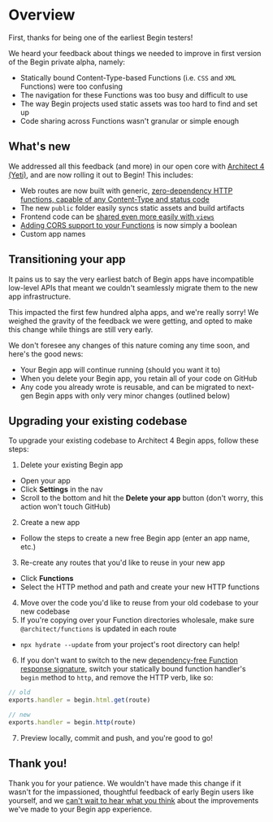 # Overview

First, thanks for being one of the earliest Begin testers!

We heard your feedback about things we needed to improve in first version of the Begin private alpha, namely:

- Statically bound Content-Type-based Functions (i.e. `CSS` and `XML` Functions) were too confusing
- The navigation for these Functions was too busy and difficult to use
- The way Begin projects used static assets was too hard to find and set up
- Code sharing across Functions wasn't granular or simple enough


## What's new

We addressed all this feedback (and more) in our open core with [Architect 4 (Yeti)](https://blog.begin.com/introducing-architect-4-0-faster-lighter-simpler-serverless-59f6dc156bf2), and are now rolling it out to Begin! This includes:

- Web routes are now built with generic, [zero-dependency HTTP functions, capable of any Content-Type and status code](/en/functions/http/)
- The new `public` folder easily syncs static assets and build artifacts
- Frontend code can be [shared even more easily with `views`](https://blog.begin.com/architect-4-1-serverless-meet-frontend-workflows-3b3dd457de9)
- [Adding CORS support to your Functions](https://blog.begin.com/enable-cors-on-your-serverless-application-with-a-single-boolean-e784fc061b22) is now simply a boolean
- Custom app names


## Transitioning your app

It pains us to say the very earliest batch of Begin apps have incompatible low-level APIs that meant we couldn't seamlessly migrate them to the new app infrastructure.

This impacted the first few hundred alpha apps, and we're really sorry! We weighed the gravity of the feedback we were getting, and opted to make this change while things are still very early.

We don't foresee any changes of this nature coming any time soon, and here's the good news:

- Your Begin app will continue running (should you want it to)
- When you delete your Begin app, you retain all of your code on GitHub
- Any code you already wrote is reusable, and can be migrated to next-gen Begin apps with only very minor changes (outlined below)


## Upgrading your existing codebase

To upgrade your existing codebase to Architect 4 Begin apps, follow these steps:

1. Delete your existing Begin app
  - Open your app
  - Click **Settings** in the nav
  - Scroll to the bottom and hit the **Delete your app** button (don't worry, this action won't touch GitHub)
2. Create a new app
  - Follow the steps to create a new free Begin app (enter an app name, etc.)
3. Re-create any routes that you'd like to reuse in your new app
  - Click **Functions**
  - Select the HTTP method and path and create your new HTTP functions
4. Move over the code you'd like to reuse from your old codebase to your new codebase
5. If you're copying over your Function directories wholesale, make sure `@architect/functions` is updated in each route
  - `npx hydrate --update` from your project's root directory can help!
6. If you don't want to switch to the new [dependency-free Function response signature](/en/functions/http/#http-handler-api), switch your statically bound function handler's `begin` method to `http`, and remove the HTTP verb, like so:
```js
// old
exports.handler = begin.html.get(route)
```
```js
// new
exports.handler = begin.http(route)
```
7. Preview locally, commit and push, and you're good to go!


## Thank you!

Thank you for your patience. We wouldn't have made this change if it wasn't for the impassioned, thoughtful feedback of early Begin users like yourself, and we [can't wait to hear what you think](https://spectrum.chat/begin) about the improvements we've made to your Begin app experience.

